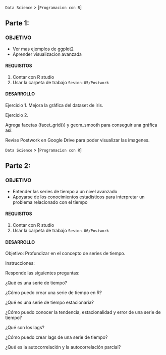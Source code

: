`Data Science` > [`Programacion con R`]

## Parte 1:

### OBJETIVO
- Ver mas ejemplos de ggplot2 
- Aprender visualizacion avanzada

#### REQUISITOS
1. Contar con R studio
1. Usar la carpeta de trabajo `Sesion-05/Postwork`

#### DESARROLLO
Ejercicio 1.
Mejora la gráfica del dataset de iris.



Ejercicio 2.

Agrega facetas (facet_grid()) y geom_smooth para conseguir una gráfica así: 


Revise Postwork en Google Drive para poder visualizar las imagenes.


`Data Science` > [`Programacion con R`]

## Parte 2:

### OBJETIVO
- Entender las series de tiempo a un nivel avanzado
- Apoyarse de los conocimientos estadisticos para interpretar un problema relacionado con el tiempo

#### REQUISITOS
1. Contar con R studio
1. Usar la carpeta de trabajo `Sesion-06/Postwork`

#### DESARROLLO
Objetivo: 
Profundizar en el concepto de series de tiempo. 

Instrucciones:

Responde las siguientes preguntas:

¿Qué es una serie de tiempo?

¿Cómo puedo crear una serie de tiempo en R?

¿Qué es una serie de tiempo estacionaria?

¿Cómo puedo conocer la tendencia, estacionalidad y error de una serie de tiempo?

¿Qué son los lags?

¿Cómo puedo crear lags de una serie de tiempo?

¿Qué es la autocorrelación y la autocorrelación parcial?
